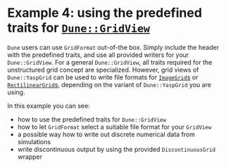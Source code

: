 <!-- SPDX-FileCopyrightText: 2022 Dennis Gläser <dennis.glaeser@iws.uni-stuttgart.de> -->
<!-- SPDX-License-Identifier: GPL-3.0-or-later -->

# Example 4: using the predefined traits for [`Dune::GridView`](https://www.dune-project.org/)

`Dune` users can use `GridFormat` out-of-the box. Simply include the header with the predefined traits,
and use all provided writers for your `Dune::GridView`. For a general `Dune::GridView`, all traits
required for the unstructured grid concept are specialized. However, grid views of `Dune::YaspGrid` can
be used to write file formats for
[`ImageGrid`s](../../docs/pages/grid_concepts.md#image-grid)
or [`RectilinearGrid`s](../../docs/pages/grid_concepts.md#rectilinear-grid),
depending on the variant of `Dune::YaspGrid` you are using.

In this example you can see:

- how to use the predefined traits for `Dune::GridView`
- how to let `GridFormat` select a suitable file format for your `GridView`
- a possible way how to write out discrete numerical data from simulations
- write discontinuous output by using the provided `DiscontinuousGrid` wrapper
